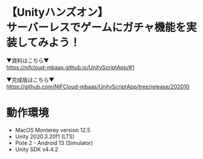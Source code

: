 # 【Unityハンズオン】<br>サーバーレスでゲームにガチャ機能を実装してみよう！

▼資料はこちら▼<br>https://nifcloud-mbaas.github.io/UnityScriptApp/#1

▼完成版はこちら▼<br>
https://github.com/NIFCloud-mbaas/UnityScriptApp/tree/release/202010

# 動作環境

* MacOS Monterey version 12.5 
* Unity 2020.3.20f1 (LTS)
* Pixle 2 - Android 13 (Simulator)
* Unity SDK v4.4.2

